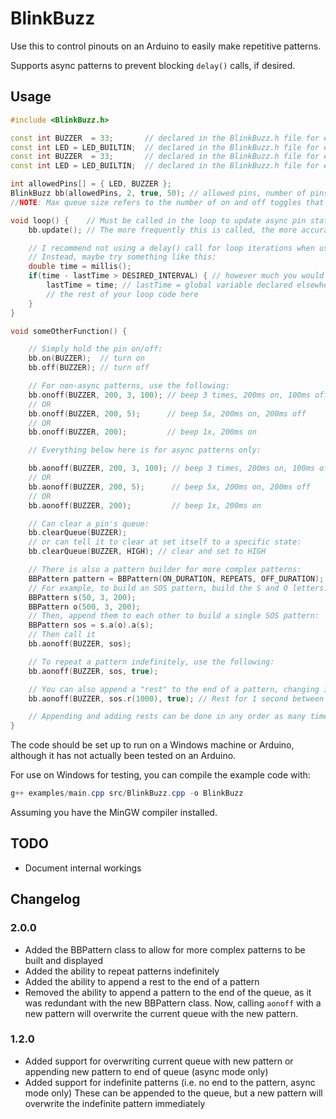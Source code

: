 # BlinkBuzz

Use this to control pinouts on an Arduino to easily make repetitive patterns.

Supports async patterns to prevent blocking `delay()` calls, if desired.

## Usage

```c++
#include <BlinkBuzz.h>

const int BUZZER  = 33;       // declared in the BlinkBuzz.h file for easy access across files (pin #)
const int LED = LED_BUILTIN;  // declared in the BlinkBuzz.h file for easy access across files
const int BUZZER  = 33;       // declared in the BlinkBuzz.h file for easy access across files (pin #)
const int LED = LED_BUILTIN;  // declared in the BlinkBuzz.h file for easy access across files

int allowedPins[] = { LED, BUZZER };
BlinkBuzz bb(allowedPins, 2, true, 50); // allowed pins, number of pins, allow usage of async patterns, Max queue size per pin (async mode only)
//NOTE: Max queue size refers to the number of on and off toggles that are performed, so ON -> OFF is 2 spots in the queue.

void loop() {    // Must be called in the loop to update async pin states. Not required for non-async usage.
    bb.update(); // The more frequently this is called, the more accurate the timing will be.

    // I recommend not using a delay() call for loop iterations when using async patterns.
    // Instead, maybe try something like this:
    double time = millis();
    if(time - lastTime > DESIRED_INTERVAL) { // however much you would have otherwise delay()ed for
        lastTime = time; // lastTime = global variable declared elsewhere
        // the rest of your loop code here
    }
}

void someOtherFunction() {

    // Simply hold the pin on/off:
    bb.on(BUZZER);  // turn on
    bb.off(BUZZER); // turn off

    // For non-async patterns, use the following:
    bb.onoff(BUZZER, 200, 3, 100); // beep 3 times, 200ms on, 100ms off
    // OR
    bb.onoff(BUZZER, 200, 5);      // beep 5x, 200ms on, 200ms off
    // OR
    bb.onoff(BUZZER, 200);         // beep 1x, 200ms on

    // Everything below here is for async patterns only:

    bb.aonoff(BUZZER, 200, 3, 100); // beep 3 times, 200ms on, 100ms off
    // OR
    bb.aonoff(BUZZER, 200, 5);      // beep 5x, 200ms on, 200ms off
    // OR
    bb.aonoff(BUZZER, 200);         // beep 1x, 200ms on

    // Can clear a pin's queue:
    bb.clearQueue(BUZZER);
    // or can tell it to clear at set itself to a specific state:
    bb.clearQueue(BUZZER, HIGH); // clear and set to HIGH

    // There is also a pattern builder for more complex patterns:
    BBPattern pattern = BBPattern(ON_DURATION, REPEATS, OFF_DURATION);
    // For example, to build an SOS pattern, build the S and O letters:
    BBPattern s(50, 3, 200);
	BBPattern o(500, 3, 200);
    // Then, append them to each other to build a single SOS pattern:
    BBPattern sos = s.a(o).a(s);
    // Then call it
    bb.aonoff(BUZZER, sos);

    // To repeat a pattern indefinitely, use the following:
    bb.aonoff(BUZZER, sos, true);

    // You can also append a "rest" to the end of a pattern, changing it's final duration.
    bb.aonoff(BUZZER, sos.r(1000), true); // Rest for 1 second between the SOS patterns

    // Appending and adding rests can be done in any order as many times as you wish (so long as you have the queue space to hold them)
}
```

The code should be set up to run on a Windows machine or Arduino, although it has not actually been tested on an Arduino.

For use on Windows for testing, you can compile the example code with:

```powershell
g++ examples/main.cpp src/BlinkBuzz.cpp -o BlinkBuzz
```
Assuming you have the MinGW compiler installed.

## TODO

- Document internal workings

## Changelog

### 2.0.0

- Added the BBPattern class to allow for more complex patterns to be built and displayed
- Added the ability to repeat patterns indefinitely
- Added the ability to append a rest to the end of a pattern
- Removed the ability to append a pattern to the end of the queue, as it was redundant with the new BBPattern class. Now, calling `aonoff` with a new pattern will overwrite the current queue with the new pattern.


### 1.2.0

- Added support for overwriting current queue with new pattern or appending new pattern to end of queue (async mode only)
- Added support for indefinite patterns (i.e. no end to the pattern, async mode only) These can be appended to the queue, but a new pattern will overwrite the indefinite pattern immediately
